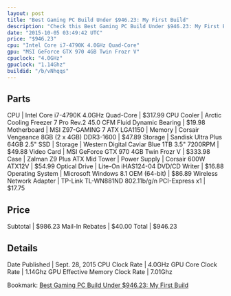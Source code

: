 ```yaml
---
layout: post
title: "Best Gaming PC Build Under $946.23: My First Build"
description: "Check this Best Gaming PC Build Under $946.23: My First Build. CPU: Intel Core i7-4790K 4.0GHz Quad-Core, CPU Cooler: Arctic Cooling Freezer 7 Pro Rev.2 45.0 CFM Fluid Dyn"
date: "2015-10-05 03:49:42 UTC"
price: "$946.23"
cpu: "Intel Core i7-4790K 4.0GHz Quad-Core"
gpu: "MSI GeForce GTX 970 4GB Twin Frozr V"
cpuclock: "4.0GHz"
gpuclock: "1.14Ghz"
buildid: "/b/vNhqqs"
---
```


## Parts

CPU | Intel Core i7-4790K 4.0GHz Quad-Core | $317.99
CPU Cooler | Arctic Cooling Freezer 7 Pro Rev.2 45.0 CFM Fluid Dynamic Bearing | $19.98
Motherboard | MSI Z97-GAMING 7 ATX LGA1150 | 
Memory | Corsair Vengeance 8GB (2 x 4GB) DDR3-1600 | $47.89
Storage | Sandisk Ultra Plus 64GB 2.5" SSD | 
Storage | Western Digital Caviar Blue 1TB 3.5" 7200RPM | $49.88
Video Card | MSI GeForce GTX 970 4GB Twin Frozr V | $333.98
Case | Zalman Z9 Plus ATX Mid Tower | 
Power Supply | Corsair 600W ATX12V | $54.99
Optical Drive | Lite-On iHAS124-04 DVD/CD Writer | $16.88
Operating System | Microsoft Windows 8.1 OEM (64-bit) | $86.89
Wireless Network Adapter | TP-Link TL-WN881ND 802.11b/g/n PCI-Express x1 | $17.75

## Price

Subtotal | $986.23
Mail-In Rebates | $40.00
Total | $946.23

## Details

Date Published | Sept. 28, 2015
CPU Clock Rate | 4.0GHz
GPU Core Clock Rate | 1.14Ghz
GPU Effective Memory Clock Rate | 7.01Ghz

Bookmark: [Best Gaming PC Build Under $946.23: My First Build](http://pcbuilders.github.io/2015/10/05/best-gaming-pc-build-under-946-dollars-dot-23-my-first-build/)
